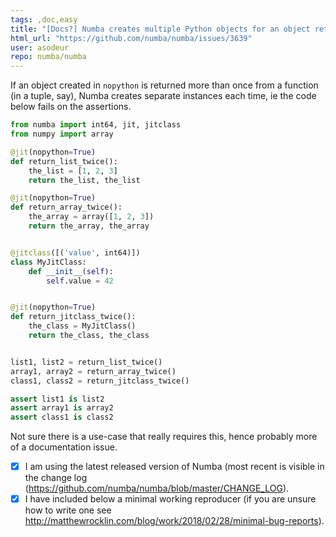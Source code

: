 ```yaml
---
tags: ,doc,easy
title: "[Docs?] Numba creates multiple Python objects for an object returned more than once"
html_url: "https://github.com/numba/numba/issues/3639"
user: asodeur
repo: numba/numba
---
```


<!--

Thanks for opening an issue! To help the Numba team handle your information
efficiently, please first ensure that there is no other issue present that
already describes the issue you have
(search at https://github.com/numba/numba/issues?&q=is%3Aissue).

For more general "how do I do X?" type questions, please speak to us in real
time on https://gitter.im/numba/numba or post to the Numba mailing list
https://groups.google.com/a/continuum.io/forum/#!forum/numba-users.

-->

If an object created in `nopython` is returned more than once from a function (in a tuple, say), Numba creates separate instances each time, ie the code below fails on the assertions.
```python
from numba import int64, jit, jitclass
from numpy import array

@jit(nopython=True)
def return_list_twice():
    the_list = [1, 2, 3]
    return the_list, the_list

@jit(nopython=True)
def return_array_twice():
    the_array = array([1, 2, 3])
    return the_array, the_array


@jitclass([('value', int64)])
class MyJitClass:
    def __init__(self):
        self.value = 42


@jit(nopython=True)
def return_jitclass_twice():
    the_class = MyJitClass()
    return the_class, the_class


list1, list2 = return_list_twice()
array1, array2 = return_array_twice()
class1, class2 = return_jitclass_twice()

assert list1 is list2
assert array1 is array2
assert class1 is class2
```
Not sure there is a use-case that really requires this, hence probably more of a documentation issue.

<!--

Before submitting a bug report please ensure that you can check off these boxes:

-->

- [x] I am using the latest released version of Numba (most recent is visible in
 the change log (https://github.com/numba/numba/blob/master/CHANGE_LOG).
- [x] I have included below a minimal working reproducer (if you are unsure how
 to write one see http://matthewrocklin.com/blog/work/2018/02/28/minimal-bug-reports).

<!--

Please include details of the bug here, including, if applicable, what you
expected to happen!

-->
 

